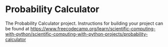 # Probability Calculator

The Probability Calculator project. Instructions for building your project can be found at https://www.freecodecamp.org/learn/scientific-computing-with-python/scientific-computing-with-python-projects/probability-calculator
